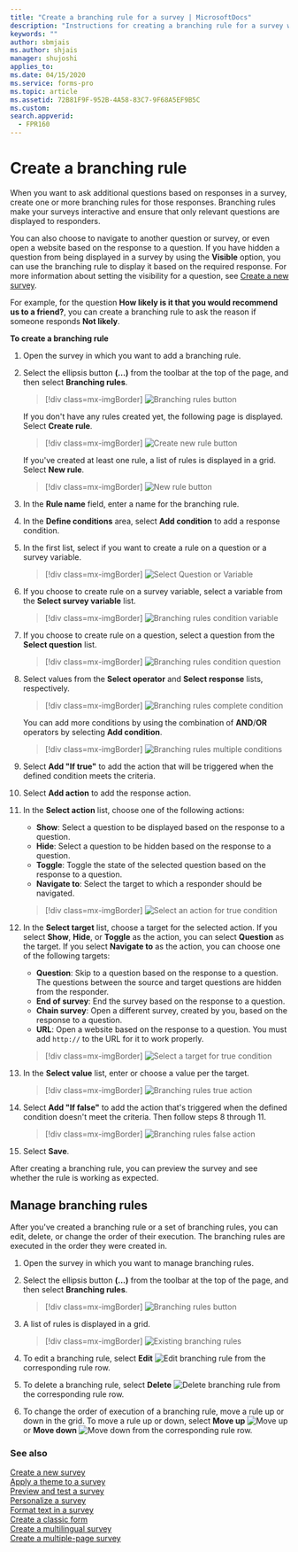 ```yaml
---
title: "Create a branching rule for a survey | MicrosoftDocs"
description: "Instructions for creating a branching rule for a survey with Microsoft Forms Pro"
keywords: ""
author: sbmjais
ms.author: shjais
manager: shujoshi
applies_to: 
ms.date: 04/15/2020
ms.service: forms-pro
ms.topic: article
ms.assetid: 72B81F9F-952B-4A58-83C7-9F68A5EF9B5C
ms.custom: 
search.appverid:
  - FPR160
---
```


# Create a branching rule

When you want to ask additional questions based on responses in a survey, create one or more branching rules for those responses. Branching rules make your surveys interactive and ensure that only relevant questions are displayed to responders.

You can also choose to navigate to another question or survey, or even open a website based on the response to a question. If you have hidden a question from being displayed in a survey by using the **Visible** option, you can use the branching rule to display it based on the required response. For more information about setting the visibility for a question, see [Create a new survey](create-new-survey.md).

For example, for the question **How likely is it that you would recommend us to a friend?**, you can create a branching rule to ask the reason if someone responds **Not likely**.

**To create a branching rule**

1.	Open the survey in which you want to add a branching rule.

2.	Select the ellipsis button **(…)** from the toolbar at the top of the page, and then select **Branching rules**.

    > [!div class=mx-imgBorder]
    > ![Branching rules button](media/branching-rules-button.png "Branching rules button")

    If you don't have any rules created yet, the following page is displayed. Select **Create rule**.

    > [!div class=mx-imgBorder]
    > ![Create new rule button](media/create-rule-button.png "Create new rule button") 

    If you've created at least one rule, a list of rules is displayed in a grid. Select **New rule**.
 
    > [!div class=mx-imgBorder]
    > ![New rule button](media/branch-new-rule-button.png "New rule button")

3.	In the **Rule name** field, enter a name for the branching rule.

4.	In the **Define conditions** area, select **Add condition** to add a response condition.

5. In the first list, select if you want to create a rule on a question or a survey variable.

    > [!div class=mx-imgBorder]
    > ![Select Question or Variable](media/select-ques-var.png "Select Question or Variable")

6. If you choose to create rule on a survey variable, select a variable from the **Select survey variable** list.

    > [!div class=mx-imgBorder]
    > ![Branching rules condition variable](media/branch-condition-variable.png "Branching rules condition variable")

7.	If you choose to create rule on a question, select a question from the **Select question** list.

    > [!div class=mx-imgBorder]
    > ![Branching rules condition question](media/branch-condition-question.png "Branching rules condition question")

8.	Select values from the **Select operator** and **Select response** lists, respectively.

    > [!div class=mx-imgBorder]
    > ![Branching rules complete condition](media/branch-condition.png "Branching rules complete condition")

    You can add more conditions by using the combination of **AND**/**OR** operators by selecting **Add condition**.

    > [!div class=mx-imgBorder]
    > ![Branching rules multiple conditions](media/branch-multi-condition.png "Branching rules multiple conditions")

9.	Select **Add "If true"** to add the action that will be triggered when the defined condition meets the criteria.

10.	Select **Add action** to add the response action.

11.	In the **Select action** list, choose one of the following actions:

    - **Show**: Select a question to be displayed based on the response to a question.
    - **Hide**: Select a question to be hidden based on the response to a question.
    - **Toggle**: Toggle the state of the selected question based on the response to a question.
    - **Navigate to**: Select the target to which a responder should be navigated.

    > [!div class=mx-imgBorder]
    > ![Select an action for true condition](media/branch-true-select-action.png "Select an action for a true condition")

12.	In the **Select target** list, choose a target for the selected action. If you select **Show**, **Hide**, or **Toggle** as the action, you can select **Question** as the target. If you select **Navigate to** as the action, you can choose one of the following targets:

    - **Question**: Skip to a question based on the response to a question. The questions between the source and target questions are hidden from the responder.
    - **End of survey**: End the survey based on the response to a question.
    - **Chain survey**: Open a different survey, created by you, based on the response to a question.
    - **URL**: Open a website based on the response to a question. You must add `http://` to the URL for it to work properly.

    > [!div class=mx-imgBorder]
    > ![Select a target for true condition](media/branch-true-select-target.png "Select a target for a true condition")

13.	In the **Select value** list, enter or choose a value per the target.

    > [!div class=mx-imgBorder]
    > ![Branching rules true action](media/branch-true-action.png "Branching rules true action")

14.	Select **Add "If false"** to add the action that's triggered when the defined condition doesn't meet the criteria. Then follow steps 8 through 11.

    > [!div class=mx-imgBorder]
    > ![Branching rules false action](media/branch-false-action.png "Branching rules false action")

15. Select **Save**.

After creating a branching rule, you can preview the survey and see whether the rule is working as expected.

## Manage branching rules

After you've created a branching rule or a set of branching rules, you can edit, delete, or change the order of their execution. The branching rules are executed in the order they were created in.

1. Open the survey in which you want to manage branching rules.
 
2. Select the ellipsis button **(...)** from the toolbar at the top of the page, and then select **Branching rules**.

    > [!div class=mx-imgBorder]
    > ![Branching rules button](media/branching-rules-button.png "Branching rules button")

3. A list of rules is displayed in a grid.

    > [!div class=mx-imgBorder]
    > ![Existing branching rules](media/existing-rules.png "Existing branching rules")

4. To edit a branching rule, select **Edit** ![Edit branching rule](media/edit-rule.png "Edit branching rule") from the corresponding rule row.

5. To delete a branching rule, select **Delete** ![Delete branching rule](media/delete-rule.png "Delete branching rule") from the corresponding rule row.

6. To change the order of execution of a branching rule, move a rule up or down in the grid. To move a rule up or down, select **Move up** ![Move up](media/move-up-rule.png "Move up") or **Move down** ![Move down](media/move-down-rule.png "Move down") from the corresponding rule row.

### See also

[Create a new survey](create-new-survey.md)<br>
[Apply a theme to a survey](apply-theme.md)<br>
[Preview and test a survey](preview-test-survey.md)<br>
[Personalize a survey](personalize-survey.md)<br>
[Format text in a survey](survey-text-format.md)<br>
[Create a classic form](create-classic-form.md)<br>
[Create a multilingual survey](create-multilingual-survey.md)<br>
[Create a multiple-page survey](create-multipage-survey.md)
